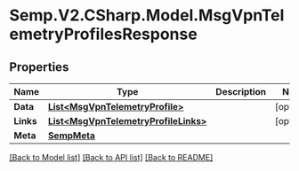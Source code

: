# Semp.V2.CSharp.Model.MsgVpnTelemetryProfilesResponse
## Properties

Name | Type | Description | Notes
------------ | ------------- | ------------- | -------------
**Data** | [**List&lt;MsgVpnTelemetryProfile&gt;**](MsgVpnTelemetryProfile.md) |  | [optional] 
**Links** | [**List&lt;MsgVpnTelemetryProfileLinks&gt;**](MsgVpnTelemetryProfileLinks.md) |  | [optional] 
**Meta** | [**SempMeta**](SempMeta.md) |  | 

[[Back to Model list]](../README.md#documentation-for-models) [[Back to API list]](../README.md#documentation-for-api-endpoints) [[Back to README]](../README.md)

